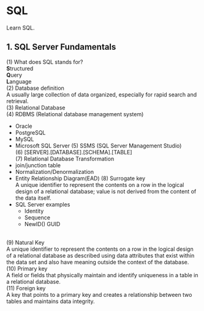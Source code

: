 # SQL
Learn SQL.

## 1. SQL Server Fundamentals
(1) What does SQL stands for?<br>
  **S**tructured<br>
  **Q**uery<br>
  **L**anguage<br>
(2) Database definition<br>
A usually large collection of data organized, especially for rapid search and retrieval.<br>
(3) Relational Database<br>
(4) RDBMS (Relational database management system)<br>
  + Oracle
  + PostgreSQL
  + MySQL
  + Microsoft SQL Server
(5) SSMS (SQL Server Management Studio)<br>
(6) [SERVER].[DATABASE].[SCHEMA].[TABLE]<br>
(7) Relational Database Transformation<br>
  + join/junction table
  + Normalization/Denormalization
  + Entity Relationship Diagram(EAD)
(8) Surrogate key<br>
A unique identifier to represent the contents on a row in the logical design of a relational database; value is not derived from the content of the data itself.<br>
+ SQL Server examples
  - Identity
  - Sequence
  - NewID() GUID
<br>
(9) Natural Key<br>
A unique identifier to represent the contents on a row in the logical design of a relational database as described using data attributes that exist within the data set and also have meaning outside the context of the database.<br>
(10) Primary key<br>
A field or fields that physically maintain and identify uniqueness in a table in a relational database.<br>
(11) Foreign key<br>
A key that points to a primary key and creates a relationship between two tables and maintains data integrity.<br>


